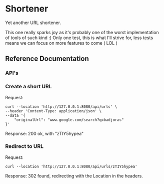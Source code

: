 # Shortener
Yet another URL shortener.<p> 
This one really sparks joy as it's probably one of the worst implementation 
of tools of such kind :)
Only one test, this is what I'll strive for, less tests means we can 
focus on more features to come ( LOL ) 

## Reference Documentation

### API's
### Create a short URL
Request:
```
curl --location 'http://127.0.0.1:8080/api/urls' \
--header 'Content-Type: application/json' \
--data '{
    "originalUrl": "www.google.com/search?q=badjoras"
}'
```
Response:
200 ok, with "zTIY5hypea"

### Redirect to URL
Request:
```
curl --location 'http://127.0.0.1:8080/api/urls/zTIY5hypea'
```
Response:
302 found, redirecting with the Location in the headers.


